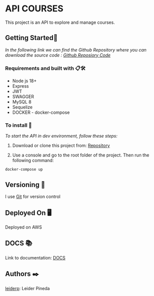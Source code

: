 # API COURSES
This project is an API to explore and manage courses.

## Getting Started🚀
_In the following link we can find the Github Repository where you can download the source code : [Github Reposiory Code](https://github.com/leiderp/apiCourses.git)_

### Requirements and built with 📋🛠️
* Node js 18+
* Express
* JWT
* SWAGGER
* MySQL 8
* Sequelize
* DOCKER - docker-compose

### To install 🔧
_To start the API in dev environment, follow these steps:_

1. Download or clone this project from: [Repository](https://github.com/leiderp/apiCourses.git)

2. Use a console and go to the root folder of the project. Then run the following command:
```
docker-compose up
```
## Versioning 📌
I use [Git](https://git-scm.com/) for version control

## Deployed On 🖥️
Deployed on AWS

## DOCS 📚
Link to documentation: [DOCS](http://ec2-3-132-156-184.us-east-2.compute.amazonaws.com/api/v1/api-docs)

## Authors ✒️
[leiderp](https://github.com/leiderp): Leider Pineda